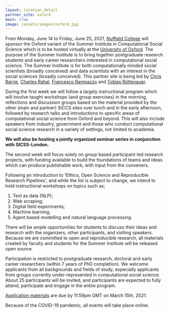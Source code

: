 ```yaml
---
layout: location_detail
partner_site: oxford
main: true
image: /assets/images/oxford.jpg
---
```


From Monday, June 14 to Friday, June 25, 2021, [Nuffield College](https://www.nuffield.ox.ac.uk/) will sponsor the Oxford variant of the Summer Institute in Computational Social Science which is to be hosted virtually at the [University of Oxford](https://www.ox.ac.uk/). The purpose of the Summer Institute is to bring together postgraduate research students and early career researchers interested in computational social science. The Summer Institute is for both computationally minded social scientists (broadly conceived) and data scientists with an interest in the social sciences (broadly conceived). This partner site is being led by [Chris Barrie](https://cjbarrie.github.io/), [Charles Rahal](https://crahal.github.io/), [Francesco Rampazzo](https://francescorampazzo.com/) and [Tobias Rüttenauer](https://ruettenauer.github.io/).

During the first week we will follow a largely instructional program which will involve taught workshops (and group exercises) in the morning, reflections and discussion groups based on the material provided by the other (main and partner) SICCS sites over lunch and in the early afternoon, followed by research talks and introductions to specific areas of computational social science from Oxford and beyond. This will also include speakers from industry, government and those who conduct computational social science research in a variety of settings, not limited to academia.

**We will also be hosting a jointly organized seminar series in conjunction with SICSS-London.**

The second week will focus solely on group based participant-led research projects, with funding available to build the foundations of teams and ideas which can produce publishable work, with input from the conveners. 

Following an introduction to 'Ethics, Open Science and Reproducible Research Pipelines', and while the list is subject to change, we intend to hold instructional workshops on topics such as;

1. Text as data (NLP);
2. Web scraping;
3. Digital field experiments;
4. Machine learning;
5. Agent based modelling and natural language processing.

There will be ample opportunities for students to discuss their ideas and research with the organizers, other participants, and visiting speakers. Because we are committed to open and reproducible research, all materials created by faculty and students for the Summer Institute will be released open source.

Participation is restricted to postgraduate research, doctoral and early career researchers (within 7 years of PhD completion). We welcome applicants from all backgrounds and fields of study, especially applicants from groups currently under-represented in computational social science. About 25 participants will be invited, and participants are expected to fully attend, participate and engage in the entire program.

[Application materials](https://compsocialscience.github.io/summer-institute/2021/oxford/apply) are due by 11:59pm GMT on March 15th, 2021.

Because of the COVID-19 pandemic, all events will take place online.
